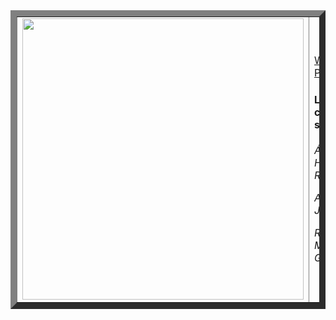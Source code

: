 <table border="10">
<td>
<img src="https://user-images.githubusercontent.com/91060831/160161423-e0587fd9-dc44-448f-b2d9-fded45b123b0.png" width="450" style="float:left;"/> 
</td>
<td>
  
[Wiki del Proyecto](https://github.com/alfonsogj14/ProyectoETS/wiki) 
        
#### Los colaboradores son:
  
*Álvaro Hernández Rocío*
  
*Alfonso García Jorge*
  
*Ricardo Adrian Medina Gómez*</td>
 </table>
